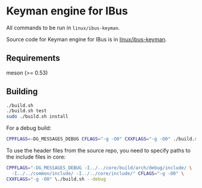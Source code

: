 # Keyman engine for IBus

All commands to be run in `linux/ibus-keyman`.

Source code for Keyman engine for IBus is in [linux/ibus-keyman](../../linux/ibus-keyman/).

## Requirements

meson (>= 0.53)

## Building

```bash
./build.sh
./build.sh test
sudo ./build.sh install
```

For a debug build:

```bash
CPPFLAGS=-DG_MESSAGES_DEBUG CFLAGS="-g -O0" CXXFLAGS="-g -O0" ./build.sh --debug
```

To use the header files from the source repo, you need to specify paths to
the include files in core:

```bash
CPPFLAGS="-DG_MESSAGES_DEBUG -I../../core/build/arch/debug/include/ \
  -I../../common/include/ -I../../core/include/" CFLAGS="-g -O0" \
CXXFLAGS="-g -O0" \./build.sh --debug
```
